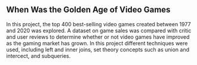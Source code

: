 ## When Was the Golden Age of Video Games
In this project, the top 400 best-selling video games created between 1977 and 2020 was explored. A dataset on game sales was compared with critic and user reviews to determine whether or not video games have improved as the gaming market has grown.
In this project different techniques were used, including left and inner joins, set theory concepts such as union and intercect, and subqueries. 
